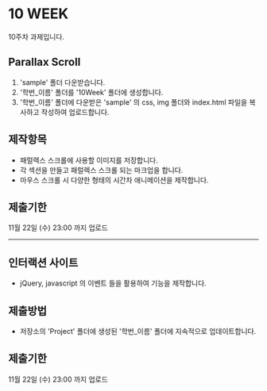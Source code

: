 # 10 WEEK

10주차 과제입니다.

## Parallax Scroll

1. 'sample' 폴더 다운받습니다.
2. '학번_이름' 폴더를 '10Week' 폴더에 생성합니다.
3. '학번_이름' 폴더에 다운받은 'sample' 의 css, img 폴더와 index.html 파일을 복사하고 작성하여 업로드합니다.

## 제작항목

- 패럴렉스 스크롤에 사용할 이미지를 저장합니다.
- 각 섹션을 만들고 패럴렉스 스크롤 되는 마크업을 합니다.
- 마우스 스크롤 시 다양한 형태의 시간차 애니메이션을 제작합니다.

## 제출기한

11월 22일 (수) 23:00 까지 업로드

<hr/>

## 인터랙션 사이트

- jQuery, javascript 의 이벤트 들을 활용하여 기능을 제작합니다.

## 제출방법

- 저장소의 'Project' 폴더에 생성된 '학번_이름' 폴더에 지속적으로 업데이트합니다.

## 제출기한

11월 22일 (수) 23:00 까지 업로드